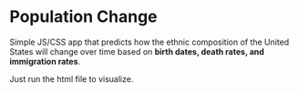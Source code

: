 # Population Change

Simple JS/CSS app that predicts how the ethnic composition of the United States will change over time based on **birth dates, death rates, and immigration rates**.

Just run the html file to visualize.
